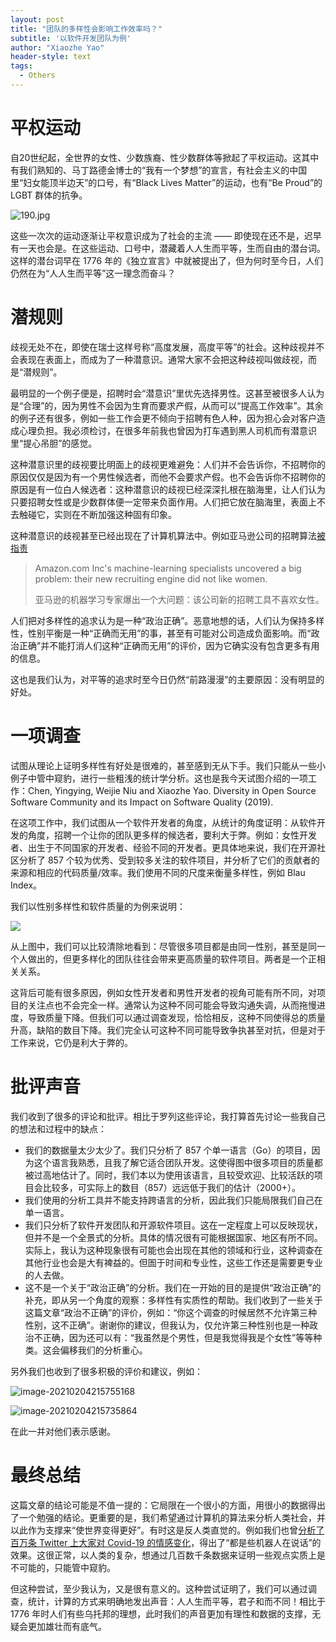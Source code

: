 ```yaml
---
layout: post
title: "团队的多样性会影响工作效率吗？"
subtitle: '以软件开发团队为例'
author: "Xiaozhe Yao"
header-style: text
tags:
  - Others
---
```


# 平权运动

自20世纪起，全世界的女性、少数族裔、性少数群体等掀起了平权运动。这其中有我们熟知的、马丁路德金博士的“我有一个梦想”的宣言，有社会主义的中国里“妇女能顶半边天”的口号，有“Black Lives Matter”的运动，也有“Be Proud”的 LGBT 群体的抗争。

![190.jpg](https://i.loli.net/2021/02/05/dm2BsXpvIPnJ4to.jpg)

这些一次次的运动逐渐让平权意识成为了社会的主流 —— 即使现在还不是，迟早有一天也会是。在这些运动、口号中，潜藏着人人生而平等，生而自由的潜台词。这样的潜台词早在 1776 年的《独立宣言》中就被提出了，但为何时至今日，人们仍然在为“人人生而平等”这一理念而奋斗？

# 潜规则

歧视无处不在，即使在瑞士这样号称“高度发展，高度平等”的社会。这种歧视并不会表现在表面上，而成为了一种潜意识。通常大家不会把这种歧视叫做歧视，而是“潜规则”。

最明显的一个例子便是，招聘时会“潜意识”里优先选择男性。这甚至被很多人认为是“合理”的，因为男性不会因为生育而要求产假，从而可以“提高工作效率”。其余的例子还有很多，例如一些工作会更不倾向于招聘有色人种，因为担心会对客户造成心理负担。我必须检讨，在很多年前我也曾因为打车遇到黑人司机而有潜意识里“提心吊胆”的感觉。

这种潜意识里的歧视要比明面上的歧视更难避免：人们并不会告诉你，不招聘你的原因仅仅是因为有一个男性候选者，而他不会要求产假。也不会告诉你不招聘你的原因是有一位白人候选者：这种潜意识的歧视已经深深扎根在脑海里，让人们认为只要招聘女性或是少数群体便一定带来负面作用。人们把它放在脑海里，表面上不去触碰它，实则在不断加强这种固有印象。

这种潜意识的歧视甚至已经出现在了计算机算法中。例如亚马逊公司的招聘算法[被指责](https://www.reuters.com/article/us-amazon-com-jobs-automation-insight-idUSKCN1MK08G)

> Amazon.com Inc's machine-learning specialists uncovered a big problem: their new recruiting engine did not like women.
>
> 亚马逊的机器学习专家爆出一个大问题：该公司新的招聘工具不喜欢女性。

人们把对多样性的追求认为是一种“政治正确”。恶意地想的话，人们认为保持多样性，性别平衡是一种“正确而无用”的事，甚至有可能对公司造成负面影响。而“政治正确”并不能打消人们这种“正确而无用”的评价，因为它确实没有包含更多有用的信息。

这也是我们认为，对平等的追求时至今日仍然“前路漫漫”的主要原因：没有明显的好处。

# 一项调查

试图从理论上证明多样性有好处是很难的，甚至感到无从下手。我们只能从一些小例子中管中窥豹，进行一些粗浅的统计学分析。这也是我今天试图介绍的一项工作：Chen, Yingying, Weijie Niu and Xiaozhe Yao. Diversity in Open Source Software Community and its Impact on Software Quality (2019). 

在这项工作中，我们试图从一个软件开发者的角度，从统计的角度证明：从软件开发的角度，招聘一个让你的团队更多样的候选者，要利大于弊。例如：女性开发者、出生于不同国家的开发者、经验不同的开发者。更具体地来说，我们在开源社区分析了 857 个较为优秀、受到较多关注的软件项目，并分析了它们的贡献者的来源和相应的代码质量/效率。我们使用不同的尺度来衡量多样性，例如 Blau Index。

我们以性别多样性和软件质量的为例来说明：

![](https://i.loli.net/2021/02/05/3p6tsCM7SUf1lKW.png)

从上图中，我们可以比较清除地看到：尽管很多项目都是由同一性别，甚至是同一个人做出的，但更多样化的团队往往会带来更高质量的软件项目。两者是一个正相关关系。

这背后可能有很多原因，例如女性开发者和男性开发者的视角可能有所不同，对项目的关注点也不会完全一样。通常认为这种不同可能会导致沟通失调，从而拖慢进度，导致质量下降。但我们可以通过调查发现，恰恰相反，这种不同使得总的质量升高，缺陷的数目下降。我们完全认可这种不同可能导致争执甚至对抗，但是对于工作来说，它仍是利大于弊的。

# 批评声音

我们收到了很多的评论和批评。相比于罗列这些评论，我打算首先讨论一些我自己的想法和过程中的缺点：

* 我们的数据量太少太少了。我们只分析了 857 个单一语言（Go）的项目，因为这个语言我熟悉，且我了解它适合团队开发。这使得图中很多项目的质量都被过高地估计了。同时，我们本以为使用该语言，且较受欢迎、比较活跃的项目会比较多，可实际上的数目（857）远远低于我们的估计（2000+）。
* 我们使用的分析工具并不能支持跨语言的分析，因此我们只能局限我们自己在单一语言。
* 我们只分析了软件开发团队和开源软件项目。这在一定程度上可以反映现状，但并不是一个全景式的分析。具体的情况很有可能根据国家、地区有所不同。实际上，我认为这种现象很有可能也会出现在其他的领域和行业，这种调查在其他行业也会是大有裨益的。但圄于时间和专业性，这些工作还是需要更专业的人去做。
* 这不是一个关于“政治正确”的分析。我们在一开始的目的是提供“政治正确”的补充，即从另一个角度的观察：多样性有实质性的帮助。我们收到了一些关于这篇文章“政治不正确”的评价，例如：“你这个调查的时候居然不允许第三种性别，这不正确”。谢谢你的建议，但我认为，仅允许第三种性别也是一种政治不正确，因为还可以有：“我虽然是个男性，但是我觉得我是个女性”等等种类。这会偏移我们的分析重心。

另外我们也收到了很多积极的评价和建议，例如：

![image-20210204215755168](https://i.loli.net/2021/02/05/WIFtJAVLMn1icwC.png)

![image-20210204215735864](https://i.loli.net/2021/02/05/cWjulmUzDqKS8AY.png)

在此一并对他们表示感谢。

# 最终总结

这篇文章的结论可能是不值一提的：它局限在一个很小的方面，用很小的数据得出了一个勉强的结论。更重要的是，我们希望通过计算机的算法来分析人类社会，并以此作为支撑来“使世界变得更好”。有时这是反人类直觉的。例如我们也曾[分析了百万条 Twitter 上大家对 Covid-19 的情感变化](https://blog.yaonotes.org/2020/05/22/covid-twitter/)，得出了“都是些机器人在说话”的效果。这很正常，以人类的复杂，想通过几百数千条数据来证明一些观点实质上是不可能的，只能管中窥豹。

但这种尝试，至少我认为，又是很有意义的。这种尝试证明了，我们可以通过调查，统计，计算的方式来明确地发出声音：人人生而平等，君子和而不同！相比于 1776 年时人们有些乌托邦的理想，此时我们的声音更加有理性和数据的支撑，无疑会更加雄壮而有底气。